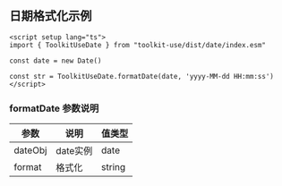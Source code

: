 ## 日期格式化示例
```vue
<script setup lang="ts">
import { ToolkitUseDate } from "toolkit-use/dist/date/index.esm"

const date = new Date()

const str = ToolkitUseDate.formatDate(date, 'yyyy-MM-dd HH:mm:ss')
</script>
```

### formatDate 参数说明

| 参数        | 说明 | 值类型
| ----------- | --------------------------------------- | ------------------------------------------------------------------------------------ |
| dateObj | date实例 | date |
| format | 格式化 | string |